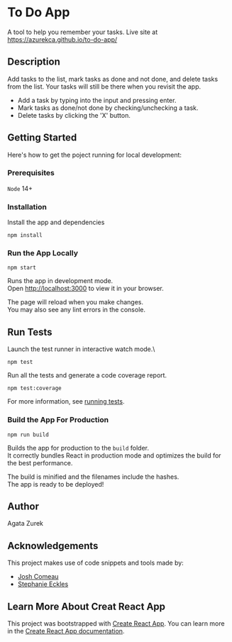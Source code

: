 # To Do App

A tool to help you remember your tasks.
Live site at https://azurekca.github.io/to-do-app/

## Description

Add tasks to the list, mark tasks as done and not done, and delete tasks from the list. Your tasks will still be there when you revisit the app.

- Add a task by typing into the input and pressing enter.
- Mark tasks as done/not done by checking/unchecking a task.
- Delete tasks by clicking the 'X' button.

## Getting Started

Here's how to get the poject running for local development:

### Prerequisites

`Node` 14+

### Installation

Install the app and dependencies

```
npm install
```

### Run the App Locally

```
npm start
```

Runs the app in development mode.\
Open [http://localhost:3000](http://localhost:3000) to view it in your browser.

The page will reload when you make changes.\
You may also see any lint errors in the console.

## Run Tests

Launch the test runner in interactive watch mode.\

```
npm test
```

Run all the tests and generate a code coverage report.

```
npm test:coverage
```

For more information, see [running tests](https://facebook.github.io/create-react-app/docs/running-tests).

### Build the App For Production

```
npm run build
```

Builds the app for production to the `build` folder.\
It correctly bundles React in production mode and optimizes the build for the best performance.

The build is minified and the filenames include the hashes.\
The app is ready to be deployed!

## Author

Agata Zurek

## Acknowledgements

This project makes use of code snippets and tools made by:

- [Josh Comeau](https://www.joshwcomeau.com/)
- [Stephanie Eckles](https://twitter.com/5t3ph)

## Learn More About Creat React App

This project was bootstrapped with [Create React App](https://github.com/facebook/create-react-app).
You can learn more in the [Create React App documentation](https://facebook.github.io/create-react-app/docs/getting-started).
